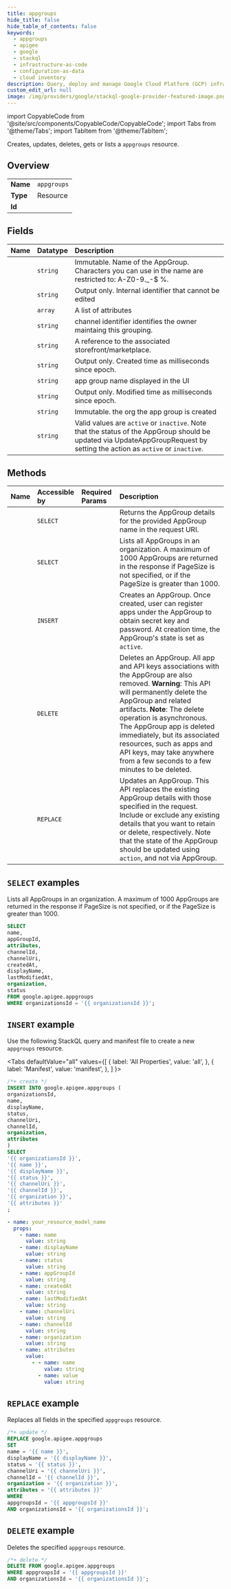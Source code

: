 ```yaml
---
title: appgroups
hide_title: false
hide_table_of_contents: false
keywords:
  - appgroups
  - apigee
  - google
  - stackql
  - infrastructure-as-code
  - configuration-as-data
  - cloud inventory
description: Query, deploy and manage Google Cloud Platform (GCP) infrastructure and resources using SQL
custom_edit_url: null
image: /img/providers/google/stackql-google-provider-featured-image.png
---
```


import CopyableCode from '@site/src/components/CopyableCode/CopyableCode';
import Tabs from '@theme/Tabs';
import TabItem from '@theme/TabItem';

Creates, updates, deletes, gets or lists a <code>appgroups</code> resource.

## Overview
<table><tbody>
<tr><td><b>Name</b></td><td><code>appgroups</code></td></tr>
<tr><td><b>Type</b></td><td>Resource</td></tr>
<tr><td><b>Id</b></td><td><CopyableCode code="google.apigee.appgroups" /></td></tr>
</tbody></table>

## Fields
| Name | Datatype | Description |
|:-----|:---------|:------------|
| <CopyableCode code="name" /> | `string` | Immutable. Name of the AppGroup. Characters you can use in the name are restricted to: A-Z0-9._\-$ %. |
| <CopyableCode code="appGroupId" /> | `string` | Output only. Internal identifier that cannot be edited |
| <CopyableCode code="attributes" /> | `array` | A list of attributes |
| <CopyableCode code="channelId" /> | `string` | channel identifier identifies the owner maintaing this grouping. |
| <CopyableCode code="channelUri" /> | `string` | A reference to the associated storefront/marketplace. |
| <CopyableCode code="createdAt" /> | `string` | Output only. Created time as milliseconds since epoch. |
| <CopyableCode code="displayName" /> | `string` | app group name displayed in the UI |
| <CopyableCode code="lastModifiedAt" /> | `string` | Output only. Modified time as milliseconds since epoch. |
| <CopyableCode code="organization" /> | `string` | Immutable. the org the app group is created |
| <CopyableCode code="status" /> | `string` | Valid values are `active` or `inactive`. Note that the status of the AppGroup should be updated via UpdateAppGroupRequest by setting the action as `active` or `inactive`. |

## Methods
| Name | Accessible by | Required Params | Description |
|:-----|:--------------|:----------------|:------------|
| <CopyableCode code="organizations_appgroups_get" /> | `SELECT` | <CopyableCode code="appgroupsId, organizationsId" /> | Returns the AppGroup details for the provided AppGroup name in the request URI. |
| <CopyableCode code="organizations_appgroups_list" /> | `SELECT` | <CopyableCode code="organizationsId" /> | Lists all AppGroups in an organization. A maximum of 1000 AppGroups are returned in the response if PageSize is not specified, or if the PageSize is greater than 1000. |
| <CopyableCode code="organizations_appgroups_create" /> | `INSERT` | <CopyableCode code="organizationsId" /> | Creates an AppGroup. Once created, user can register apps under the AppGroup to obtain secret key and password. At creation time, the AppGroup's state is set as `active`. |
| <CopyableCode code="organizations_appgroups_delete" /> | `DELETE` | <CopyableCode code="appgroupsId, organizationsId" /> | Deletes an AppGroup. All app and API keys associations with the AppGroup are also removed. **Warning**: This API will permanently delete the AppGroup and related artifacts. **Note**: The delete operation is asynchronous. The AppGroup app is deleted immediately, but its associated resources, such as apps and API keys, may take anywhere from a few seconds to a few minutes to be deleted. |
| <CopyableCode code="organizations_appgroups_update" /> | `REPLACE` | <CopyableCode code="appgroupsId, organizationsId" /> | Updates an AppGroup. This API replaces the existing AppGroup details with those specified in the request. Include or exclude any existing details that you want to retain or delete, respectively. Note that the state of the AppGroup should be updated using `action`, and not via AppGroup. |

## `SELECT` examples

Lists all AppGroups in an organization. A maximum of 1000 AppGroups are returned in the response if PageSize is not specified, or if the PageSize is greater than 1000.

```sql
SELECT
name,
appGroupId,
attributes,
channelId,
channelUri,
createdAt,
displayName,
lastModifiedAt,
organization,
status
FROM google.apigee.appgroups
WHERE organizationsId = '{{ organizationsId }}';
```

## `INSERT` example

Use the following StackQL query and manifest file to create a new <code>appgroups</code> resource.

<Tabs
    defaultValue="all"
    values={[
        { label: 'All Properties', value: 'all', },
        { label: 'Manifest', value: 'manifest', },
    ]
}>
<TabItem value="all">

```sql
/*+ create */
INSERT INTO google.apigee.appgroups (
organizationsId,
name,
displayName,
status,
channelUri,
channelId,
organization,
attributes
)
SELECT 
'{{ organizationsId }}',
'{{ name }}',
'{{ displayName }}',
'{{ status }}',
'{{ channelUri }}',
'{{ channelId }}',
'{{ organization }}',
'{{ attributes }}'
;
```
</TabItem>
<TabItem value="manifest">

```yaml
- name: your_resource_model_name
  props:
    - name: name
      value: string
    - name: displayName
      value: string
    - name: status
      value: string
    - name: appGroupId
      value: string
    - name: createdAt
      value: string
    - name: lastModifiedAt
      value: string
    - name: channelUri
      value: string
    - name: channelId
      value: string
    - name: organization
      value: string
    - name: attributes
      value:
        - - name: name
            value: string
          - name: value
            value: string

```
</TabItem>
</Tabs>

## `REPLACE` example

Replaces all fields in the specified <code>appgroups</code> resource.

```sql
/*+ update */
REPLACE google.apigee.appgroups
SET 
name = '{{ name }}',
displayName = '{{ displayName }}',
status = '{{ status }}',
channelUri = '{{ channelUri }}',
channelId = '{{ channelId }}',
organization = '{{ organization }}',
attributes = '{{ attributes }}'
WHERE 
appgroupsId = '{{ appgroupsId }}'
AND organizationsId = '{{ organizationsId }}';
```

## `DELETE` example

Deletes the specified <code>appgroups</code> resource.

```sql
/*+ delete */
DELETE FROM google.apigee.appgroups
WHERE appgroupsId = '{{ appgroupsId }}'
AND organizationsId = '{{ organizationsId }}';
```
